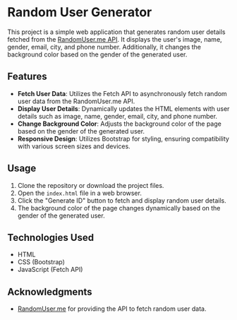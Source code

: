 # Random User Generator

This project is a simple web application that generates random user details fetched from the [RandomUser.me API](https://randomuser.me/). It displays the user's image, name, gender, email, city, and phone number. Additionally, it changes the background color based on the gender of the generated user.

## Features

- **Fetch User Data**: Utilizes the Fetch API to asynchronously fetch random user data from the RandomUser.me API.
- **Display User Details**: Dynamically updates the HTML elements with user details such as image, name, gender, email, city, and phone number.
- **Change Background Color**: Adjusts the background color of the page based on the gender of the generated user.
- **Responsive Design**: Utilizes Bootstrap for styling, ensuring compatibility with various screen sizes and devices.

## Usage

1. Clone the repository or download the project files.
2. Open the `index.html` file in a web browser.
3. Click the "Generate ID" button to fetch and display random user details.
4. The background color of the page changes dynamically based on the gender of the generated user.

## Technologies Used

- HTML
- CSS (Bootstrap)
- JavaScript (Fetch API)

## Acknowledgments

- [RandomUser.me](https://randomuser.me/) for providing the API to fetch random user data.

